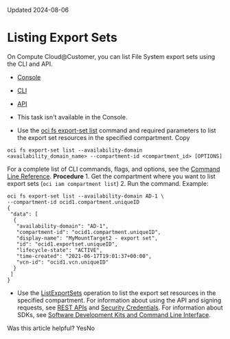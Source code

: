 Updated 2024-08-06
# Listing Export Sets
On Compute Cloud@Customer, you can list File System export sets using the CLI and API.
  * [Console](https://docs.oracle.com/en-us/iaas/compute-cloud-at-customer/topics/file/listing-export-sets.htm)
  * [CLI](https://docs.oracle.com/en-us/iaas/compute-cloud-at-customer/topics/file/listing-export-sets.htm)
  * [API](https://docs.oracle.com/en-us/iaas/compute-cloud-at-customer/topics/file/listing-export-sets.htm)


  * This task isn't available in the Console.
  * Use the [oci fs export-set list](https://docs.oracle.com/iaas/tools/oci-cli/latest/oci_cli_docs/cmdref/fs/export-set/list.html) command and required parameters to list the export set resources in the specified compartment.
Copy
```
oci fs export-set list --availability-domain <availability_domain_name> --compartment-id <compartment_id> [OPTIONS]
```

For a complete list of CLI commands, flags, and options, see the [Command Line Reference](https://docs.oracle.com/iaas/tools/oci-cli/latest/oci_cli_docs/index.html).
**Procedure**
    1. Get the compartment where you want to list export sets (`oci iam compartment list`)
    2. Run the command.
Example:
```
oci fs export-set list --availability-domain AD-1 \
--compartment-id ocid1.compartment.uniqueID
{
 "data": [
  {
   "availability-domain": "AD-1",
   "compartment-id": "ocid1.compartment.uniqueID",
   "display-name": "MyMountTarget2 - export set",
   "id": "ocid1.exportset.uniqueID",
   "lifecycle-state": "ACTIVE",
   "time-created": "2021-06-17T19:01:37+00:00",
   "vcn-id": "ocid1.vcn.uniqueID"
  }
 ]
}
```

  * Use the [ListExportSets](https://docs.oracle.com/iaas/api/#/en/filestorage/latest/ExportSetSummary/ListExportSets) operation to list the export set resources in the specified compartment.
For information about using the API and signing requests, see [REST APIs](https://docs.oracle.com/iaas/Content/API/Concepts/usingapi.htm#REST_APIs) and [Security Credentials](https://docs.oracle.com/iaas/Content/General/Concepts/credentials.htm). For information about SDKs, see [Software Development Kits and Command Line Interface](https://docs.oracle.com/iaas/Content/API/Concepts/sdks.htm#Software_Development_Kits_and_Command_Line_Interface).


Was this article helpful?
YesNo

